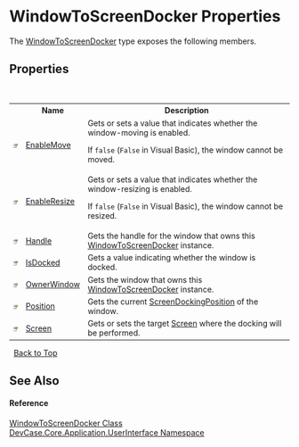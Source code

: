 # WindowToScreenDocker Properties
 

The <a href="T_DevCase_Core_Application_UserInterface_WindowToScreenDocker">WindowToScreenDocker</a> type exposes the following members.


## Properties
&nbsp;<table><tr><th></th><th>Name</th><th>Description</th></tr><tr><td>![Public property](media/pubproperty.gif "Public property")</td><td><a href="P_DevCase_Core_Application_UserInterface_WindowToScreenDocker_EnableMove">EnableMove</a></td><td>
Gets or sets a value that indicates whether the window-moving is enabled. 

 If `false` (`False` in Visual Basic), the window cannot be moved.</td></tr><tr><td>![Public property](media/pubproperty.gif "Public property")</td><td><a href="P_DevCase_Core_Application_UserInterface_WindowToScreenDocker_EnableResize">EnableResize</a></td><td>
Gets or sets a value that indicates whether the window-resizing is enabled. 

 If `false` (`False` in Visual Basic), the window cannot be resized.</td></tr><tr><td>![Public property](media/pubproperty.gif "Public property")</td><td><a href="P_DevCase_Core_Application_UserInterface_WindowToScreenDocker_Handle">Handle</a></td><td>
Gets the handle for the window that owns this <a href="T_DevCase_Core_Application_UserInterface_WindowToScreenDocker">WindowToScreenDocker</a> instance.</td></tr><tr><td>![Public property](media/pubproperty.gif "Public property")</td><td><a href="P_DevCase_Core_Application_UserInterface_WindowToScreenDocker_IsDocked">IsDocked</a></td><td>
Gets a value indicating whether the window is docked.</td></tr><tr><td>![Public property](media/pubproperty.gif "Public property")</td><td><a href="P_DevCase_Core_Application_UserInterface_WindowToScreenDocker_OwnerWindow">OwnerWindow</a></td><td>
Gets the window that owns this <a href="T_DevCase_Core_Application_UserInterface_WindowToScreenDocker">WindowToScreenDocker</a> instance.</td></tr><tr><td>![Public property](media/pubproperty.gif "Public property")</td><td><a href="P_DevCase_Core_Application_UserInterface_WindowToScreenDocker_Position">Position</a></td><td>
Gets the current <a href="T_DevCase_Core_Application_UserInterface_ScreenDockingPosition">ScreenDockingPosition</a> of the window.</td></tr><tr><td>![Public property](media/pubproperty.gif "Public property")</td><td><a href="P_DevCase_Core_Application_UserInterface_WindowToScreenDocker_Screen">Screen</a></td><td>
Gets or sets the target <a href="P_DevCase_Core_Application_UserInterface_WindowToScreenDocker_Screen">Screen</a> where the docking will be performed.</td></tr></table>&nbsp;
<a href="#windowtoscreendocker-properties">Back to Top</a>

## See Also


#### Reference
<a href="T_DevCase_Core_Application_UserInterface_WindowToScreenDocker">WindowToScreenDocker Class</a><br /><a href="N_DevCase_Core_Application_UserInterface">DevCase.Core.Application.UserInterface Namespace</a><br />